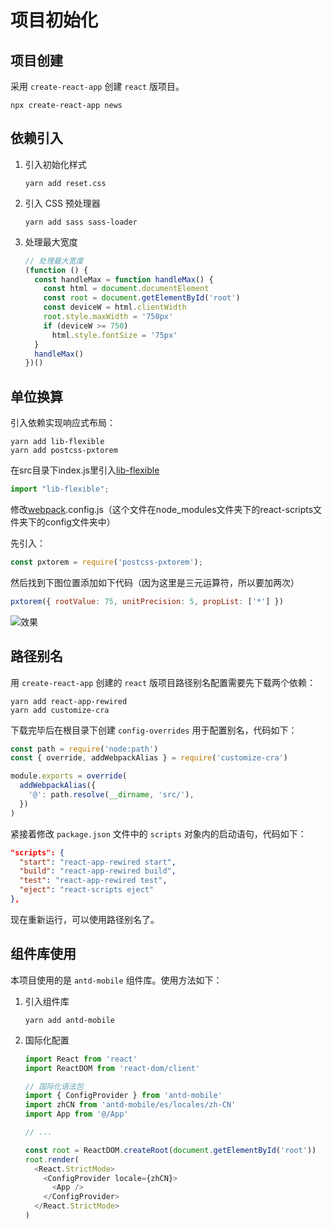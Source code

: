 # 项目初始化

## 项目创建

采用 `create-react-app` 创建 `react` 版项目。

```
npx create-react-app news
```

## 依赖引入

1. 引入初始化样式

   ```
   yarn add reset.css
   ```

3. 引入 CSS 预处理器

   ```
   yarn add sass sass-loader
   ```

4. 处理最大宽度

   ```js
   // 处理最大宽度
   (function () {
     const handleMax = function handleMax() {
       const html = document.documentElement
       const root = document.getElementById('root')
       const deviceW = html.clientWidth
       root.style.maxWidth = '750px'
       if (deviceW >= 750)
         html.style.fontSize = '75px'
     }
     handleMax()
   })()
   ```

## 单位换算

引入依赖实现响应式布局：

```
yarn add lib-flexible
yarn add postcss-pxtorem
```

在src目录下index.js里引入[lib-flexible](https://so.csdn.net/so/search?q=lib-flexible&spm=1001.2101.3001.7020)

```javascript
import "lib-flexible";
```

修改[webpack](https://so.csdn.net/so/search?q=webpack&spm=1001.2101.3001.7020).config.js（这个文件在node_modules文件夹下的react-scripts文件夹下的config文件夹中）

先引入：

```javascript
const pxtorem = require('postcss-pxtorem');
```

然后找到下图位置添加如下代码（因为这里是三元运算符，所以要加两次）

```javascript
pxtorem({ rootValue: 75, unitPrecision: 5, propList: ['*'] })
```

![效果](https://pic.imgdb.cn/item/64d1ad9b1ddac507cc11a7cb.jpg)

## 路径别名

用 `create-react-app` 创建的 `react` 版项目路径别名配置需要先下载两个依赖：

```
yarn add react-app-rewired
yarn add customize-cra
```

下载完毕后在根目录下创建 `config-overrides` 用于配置别名，代码如下：

```js
const path = require('node:path')
const { override, addWebpackAlias } = require('customize-cra')

module.exports = override(
  addWebpackAlias({
    '@': path.resolve(__dirname, 'src/'),
  })
)
```

紧接着修改 `package.json` 文件中的 `scripts` 对象内的启动语句，代码如下：

```json
"scripts": {
  "start": "react-app-rewired start",
  "build": "react-app-rewired build",
  "test": "react-app-rewired test",
  "eject": "react-scripts eject"
},
```

现在重新运行，可以使用路径别名了。

## 组件库使用

本项目使用的是 `antd-mobile` 组件库。使用方法如下：

1. 引入组件库

   ```
   yarn add antd-mobile
   ```

2. 国际化配置

   ```js
   import React from 'react'
   import ReactDOM from 'react-dom/client'
   
   // 国际化语法包
   import { ConfigProvider } from 'antd-mobile'
   import zhCN from 'antd-mobile/es/locales/zh-CN'
   import App from '@/App'
   
   // ...
   
   const root = ReactDOM.createRoot(document.getElementById('root'))
   root.render(
     <React.StrictMode>
       <ConfigProvider locale={zhCN}>
         <App />
       </ConfigProvider>
     </React.StrictMode>
   )
   ```